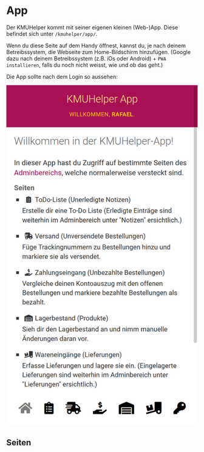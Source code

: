 # App

Der KMUHelper kommt mit seiner eigenen kleinen (Web-)App.
Diese befindet sich unter `/kmuhelper/app/`.

Wenn du diese Seite auf dem Handy öffnest, kannst du, je nach deinem Betreibssystem, die Webseite zum Home-Bildschirm hinzufügen. (Google dazu nach deinem Betreibssystem (z.B. iOs oder Android) + `PWA installieren`, falls du noch nicht weisst, wie und ob das geht.)

Die App sollte nach dem Login so aussehen:

![KMUHelper App - Home](../assets/images/screenshots/app_home.png)

## Seiten
